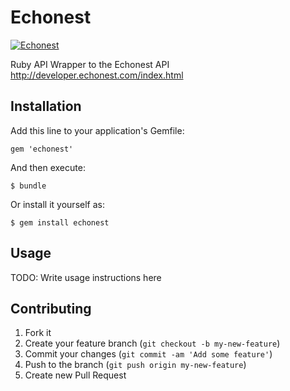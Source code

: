 # Echonest

[![Echonest](http://echonest.com/static/img/logos/250x200_dk.gif)](http://developer.echonest.com/index.html)

Ruby API Wrapper to the Echonest API
http://developer.echonest.com/index.html

## Installation

Add this line to your application's Gemfile:

    gem 'echonest'

And then execute:

    $ bundle

Or install it yourself as:

    $ gem install echonest

## Usage

TODO: Write usage instructions here

## Contributing

1. Fork it
2. Create your feature branch (`git checkout -b my-new-feature`)
3. Commit your changes (`git commit -am 'Add some feature'`)
4. Push to the branch (`git push origin my-new-feature`)
5. Create new Pull Request
